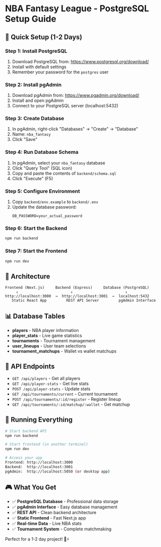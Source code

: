 # NBA Fantasy League - PostgreSQL Setup Guide

## 🚀 **Quick Setup (1-2 Days)**

### **Step 1: Install PostgreSQL**
1. Download PostgreSQL from: https://www.postgresql.org/download/
2. Install with default settings
3. Remember your password for the `postgres` user

### **Step 2: Install pgAdmin**
1. Download pgAdmin from: https://www.pgadmin.org/download/
2. Install and open pgAdmin
3. Connect to your PostgreSQL server (localhost:5432)

### **Step 3: Create Database**
1. In pgAdmin, right-click "Databases" → "Create" → "Database"
2. Name: `nba_fantasy`
3. Click "Save"

### **Step 4: Run Database Schema**
1. In pgAdmin, select your `nba_fantasy` database
2. Click "Query Tool" (SQL icon)
3. Copy and paste the contents of `backend/schema.sql`
4. Click "Execute" (F5)

### **Step 5: Configure Environment**
1. Copy `backend/env.example` to `backend/.env`
2. Update the database password:
   ```
   DB_PASSWORD=your_actual_password
   ```

### **Step 6: Start the Backend**
```bash
npm run backend
```

### **Step 7: Start the Frontend**
```bash
npm run dev
```

## 🎯 **Architecture**

```
Frontend (Next.js)     Backend (Express)     Database (PostgreSQL)
     ↓                        ↓                        ↓
http://localhost:3000  →  http://localhost:3001  →  localhost:5432
   Static React App         REST API Server         pgAdmin Interface
```

## 📊 **Database Tables**

- **players** - NBA player information
- **player_stats** - Live game statistics
- **tournaments** - Tournament management
- **user_lineups** - User team selections
- **tournament_matchups** - Wallet vs wallet matchups

## 🔧 **API Endpoints**

- `GET /api/players` - Get all players
- `GET /api/player-stats` - Get live stats
- `POST /api/player-stats` - Update stats
- `GET /api/tournaments/current` - Current tournament
- `POST /api/tournaments/:id/register` - Register lineup
- `GET /api/tournaments/:id/matchup/:wallet` - Get matchup

## 🚀 **Running Everything**

```bash
# Start backend API
npm run backend

# Start frontend (in another terminal)
npm run dev

# Access your app
Frontend: http://localhost:3000
Backend:  http://localhost:3001
pgAdmin:  http://localhost:5050 (or desktop app)
```

## 🎮 **What You Get**

- ✅ **PostgreSQL Database** - Professional data storage
- ✅ **pgAdmin Interface** - Easy database management
- ✅ **REST API** - Clean backend architecture
- ✅ **Static Frontend** - Fast Next.js app
- ✅ **Real-time Data** - Live NBA stats
- ✅ **Tournament System** - Complete matchmaking

Perfect for a 1-2 day project! 🏀⚡
